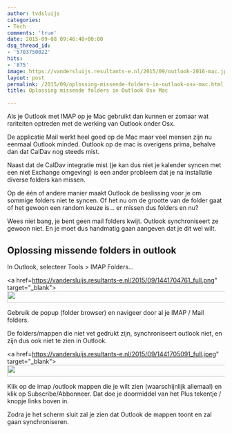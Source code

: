 ```yaml
---
author: tvdsluijs
categories:
- Tech
comments: 'true'
date: 2015-09-08 09:46:40+00:00
dsq_thread_id:
- '5703750022'
hits:
- '875'
image: https://vandersluijs.resultants-e.nl/2015/09/outlook-2016-mac.jpg
layout: post
permalink: /2015/09/oplossing-missende-folders-in-outlook-osx-mac.html
title: Oplossing missende folders in Outlook Osx Mac

---
```

Als je Outlook met IMAP op je Mac gebruikt dan kunnen er zomaar wat rariteiten optreden met de werking van Outlook onder Osx.

De applicatie Mail werkt heel goed op de Mac maar veel mensen zijn nu eenmaal Outlook minded. Outlook op de mac is overigens prima, behalve dan dat CalDav nog steeds mist.

<!--more-->

Naast dat de CalDav integratie mist (je kan dus niet je kalender syncen met een niet Exchange omgeving) is een ander probleem dat je na installatie diverse folders kan missen.

Op de één of andere manier maakt Outlook de beslissing voor je om sommige folders niet te syncen. Of het nu om de grootte van de folder gaat of het gewoon een random keuze is… er missen dus folders en nu?

Wees niet bang, je bent geen mail folders kwijt. Outlook synchroniseert ze gewoon niet. En je moet dus handmatig gaan aangeven dat je dit wel wilt.

## Oplossing missende folders in outlook

In Outlook, selecteer Tools > IMAP Folders&#8230;

<a href=https://vandersluijs.resultants-e.nl/2015/09/1441704761_full.png" target="_blank"><img class="aligncenter" src="https://www.vandersluijs.nl/blog/wp-content/uploads/2015/09/1441704761_thumb.png" alt="" width="749" height="27" align="middle" /></a>

Gebruik de popup (folder browser) en navigeer door al je IMAP / Mail folders.
  
De folders/mappen die niet vet gedrukt zijn, synchroniseert outlook niet, en zijn dus ook niet te zien in Outlook.

<a href=https://vandersluijs.resultants-e.nl/2015/09/1441705091_full.jpeg" target="_blank"><img class="aligncenter" src="https://www.vandersluijs.nl/blog/wp-content/uploads/2015/09/1441705091_thumb.jpeg" alt="" width="749" height="27" align="middle" /></a>

Klik op de imap /outlook mappen die je wilt zien (waarschijnlijk allemaal) en klik op Subscribe/Abbonneer. Dat doe je doormiddel van het Plus tekentje / knopje links boven in.

Zodra je het scherm sluit zal je zien dat Outlook de mappen toont en zal gaan synchroniseren.